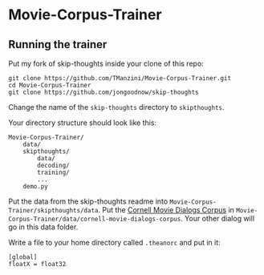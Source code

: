 # Movie-Corpus-Trainer

## Running the trainer

Put my fork of skip-thoughts inside your clone of this repo:
```
git clone https://github.com/TManzini/Movie-Corpus-Trainer.git
cd Movie-Corpus-Trainer
git clone https://github.com/jongoodnow/skip-thoughts
```

Change the name of the `skip-thoughts` directory to `skipthoughts`.

Your directory structure should look like this:
```
Movie-Corpus-Trainer/
	data/
	skipthoughts/
		data/
		decoding/
		training/
		...
	demo.py
```

Put the data from the skip-thoughts readme into `Movie-Corpus-Trainer/skipthoughts/data`. Put the [Cornell Movie Dialogs Corpus](http://www.mpi-sws.org/~cristian/Cornell_Movie-Dialogs_Corpus.html) in `Movie-Corpus-Trainer/data/cornell-movie-dialogs-corpus`. Your other dialog will go in this data folder.

Write a file to your home directory called `.theanorc` and put in it:
```
[global]
floatX = float32
```